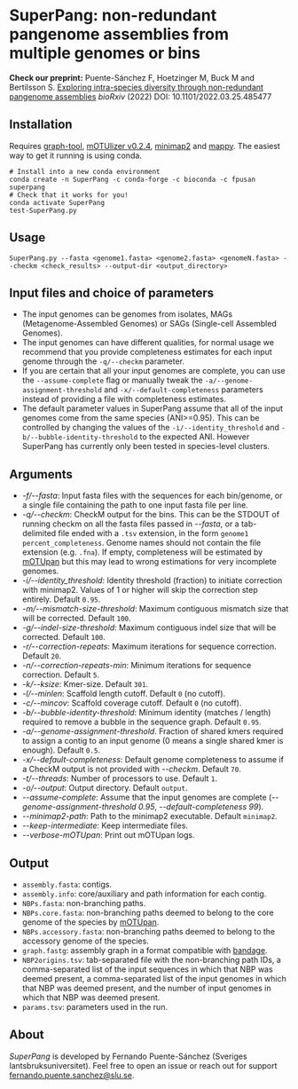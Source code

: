 # SuperPang: non-redundant pangenome assemblies from multiple genomes or bins

**Check our preprint:** Puente-Sánchez F, Hoetzinger M, Buck M and Bertilsson S. [Exploring intra-species diversity through non-redundant pangenome assemblies](https://www.biorxiv.org/content/10.1101/2022.03.25.485477v1.full) _bioRxiv_ (2022) DOI: 10.1101/2022.03.25.485477

## Installation
Requires [graph-tool](https://graph-tool.skewed.de/), [mOTUlizer v0.2.4](https://github.com/moritzbuck/mOTUlizer), [minimap2](https://github.com/lh3/minimap2) and [mappy](https://pypi.org/project/mappy/). The easiest way to get it running is using conda.
```
# Install into a new conda environment
conda create -n SuperPang -c conda-forge -c bioconda -c fpusan superpang
# Check that it works for you!
conda activate SuperPang
test-SuperPang.py
```

## Usage
`SuperPang.py --fasta <genome1.fasta> <genome2.fasta> <genomeN.fasta> --checkm <check_results> --output-dir <output_directory>`


## Input files and choice of parameters
- The input genomes can be genomes from isolates, MAGs (Metagenome-Assembled Genomes) or SAGs (Single-cell Assembled Genomes).
- The input genomes can have different qualities, for normal usage we recommend that you provide completeness estimates for each input genome through the `-q/--checkm` parameter.
- If you are certain that all your input genomes are complete, you can use the `--assume-complete` flag or manually tweak the `-a/--genome-assignment-threshold` and `-x/--default-completeness` parameters instead of providing a file with completeness estimates.
- The default parameter values in SuperPang assume that all of the input genomes come from the same species (ANI>=0.95). This can be controlled by changing the values of the `-i/--identity_threshold` and `-b/--bubble-identity-threshold` to the expected ANI. However SuperPang has currently only been tested in species-level clusters.


## Arguments
* *-f/--fasta*: Input fasta files with the sequences for each bin/genome, or a single file containing the path to one input fasta file per line.
* *-q/--checkm*: CheckM output for the bins. This can be the STDOUT of running checkm on all the fasta files passed in *--fasta*, or a tab-delimited file ended with a `.tsv` extension, in the form `genome1 percent_completeness`. Genome names should not contain the file extension (e.g. `.fna`). If empty, completeness will be estimated by [mOTUpan](https://www.biorxiv.org/content/10.1101/2021.06.25.449606v1) but this may lead to wrong estimations for very incomplete genomes.
* *-i/--identity_threshold*: Identity threshold (fraction) to initiate correction with minimap2. Values of 1 or higher will skip the correction step entirely. Default `0.95`.
* *-m/--mismatch-size-threshold*: Maximum contiguous mismatch size that will be corrected. Default `100`.
* *-g/--indel-size-threshold*: Maximum contiguous indel size that will be corrected. Default `100`.
* *-r/--correction-repeats*: Maximum iterations for sequence correction. Default `20`.
* *-n/--correction-repeats-min*: Minimum iterations for sequence correction. Default `5`.
* *-k/--ksize*: Kmer-size. Default `301`.
* *-l/--minlen*: Scaffold length cutoff. Default `0` (no cutoff).
* *-c/--mincov*: Scaffold coverage cutoff. Default `0` (no cutoff).
* *-b/--bubble-identity-threshold*: Minimum identity (matches / length) required to remove a bubble in the sequence graph. Default `0.95`.
* *-a/--genome-assignment-threshold*. Fraction of shared kmers required to assign a contig to an input genome (0 means a single shared kmer is enough). Default `0.5`.
* *-x/--default-completeness*: Default genome completeness to assume if a CheckM output is not provided with *--checkm*. Default `70`.
* *-t/--threads*: Number of processors to use. Default `1`.
* *-o/--output*: Output directory. Default `output`.
* *--assume-complete*: Assume that the input genomes are complete (*--genome-assignment-threshold 0.95*, *--default-completeness 99*).
* *--minimap2-path*: Path to the minimap2 executable. Default `minimap2`.
* *--keep-intermediate*: Keep intermediate files.
* *--verbose-mOTUpan*: Print out mOTUpan logs.

## Output
* `assembly.fasta`: contigs.
* `assembly.info`: core/auxiliary and path information for each contig.
* `NBPs.fasta`: non-branching paths.
* `NBPs.core.fasta`: non-branching paths deemed to belong to the core genome of the species by [mOTUpan](https://www.biorxiv.org/content/10.1101/2021.06.25.449606v1).
* `NBPs.accessory.fasta`: non-branching paths deemed to belong to the accessory genome of the species.
* `graph.fastg`: assembly graph in a format compatible with [bandage](https://rrwick.github.io/Bandage/).
* `NBP2origins.tsv`: tab-separated file with the non-branching path IDs, a comma-separated list of the input sequences in which that NBP was deemed present, a comma-separated list of the input genomes in which that NBP was deemed present, and the number of input genomes in which that NBP was deemed present.
* `params.tsv`: parameters used in the run.

## About
*SuperPang* is developed by Fernando Puente-Sánchez (Sveriges lantsbruksuniversitet). Feel free to open an issue or reach out for support [fernando.puente.sanchez@slu.se](mailto:fernando.puente.sanchez@slu.se).
